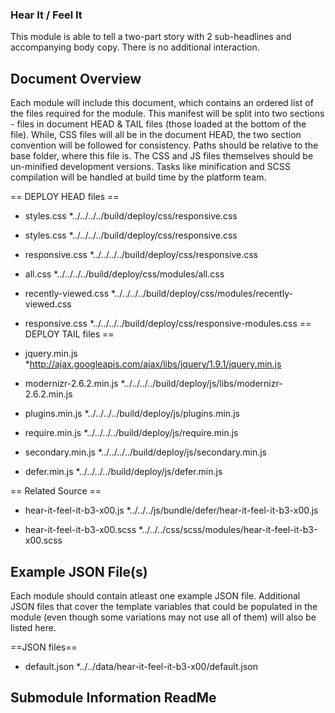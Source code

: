 ### Hear It / Feel It

This module is able to tell a two-part story with 2 sub-headlines and accompanying body copy. There is no additional interaction.


Document Overview
-----------------

Each module will include this document, which contains an ordered list of the files required for the module. This manifest will be split into two sections - files in document HEAD & TAIL files (those loaded at the bottom of the file). While, CSS files will all be in the document HEAD, the two section convention will be followed for consistency. Paths should be relative to the base folder, where this file is. The CSS and JS files themselves should be un-minified development versions. Tasks like minification and SCSS compilation will be handled at build time by the platform team.


== DEPLOY HEAD files ==

* styles.css
	*../../../../build/deploy/css/responsive.css

* styles.css
	*../../../../build/deploy/css/responsive.css

* responsive.css
	*../../../../build/deploy/css/responsive.css

* all.css
	*../../../../build/deploy/css/modules/all.css

* recently-viewed.css
	*../../../../build/deploy/css/modules/recently-viewed.css

* responsive.css
	*../../../../build/deploy/css/responsive-modules.css
== DEPLOY TAIL files ==

* jquery.min.js
	*http://ajax.googleapis.com/ajax/libs/jquery/1.9.1/jquery.min.js

* modernizr-2.6.2.min.js
	*../../../../build/deploy/js/libs/modernizr-2.6.2.min.js

* plugins.min.js
	*../../../../build/deploy/js/plugins.min.js

* require.min.js
	*../../../../build/deploy/js/require.min.js

* secondary.min.js
	*../../../../build/deploy/js/secondary.min.js

* defer.min.js
	*../../../../build/deploy/js/defer.min.js

== Related Source ==

* hear-it-feel-it-b3-x00.js
	*../../../js/bundle/defer/hear-it-feel-it-b3-x00.js

* hear-it-feel-it-b3-x00.scss
	*../../../css/scss/modules/hear-it-feel-it-b3-x00.scss

Example JSON File(s)
--------------------

Each module should contain atleast one example JSON file. Additional JSON files that cover the template variables that could be populated in the module (even though some variations may not use all of them) will also be listed here.

==JSON files==


* default.json
	*../../data/hear-it-feel-it-b3-x00/default.json


Submodule Information ReadMe
----------------------------























